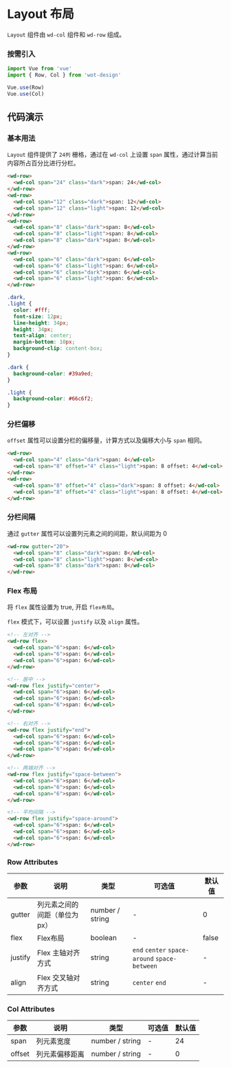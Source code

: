 # Layout 布局

`Layout` 组件由 `wd-col` 组件和 `wd-row` 组成。

### 按需引入

```javascript
import Vue from 'vue'
import { Row, Col } from 'wot-design'

Vue.use(Row)
Vue.use(Col)
```

## 代码演示

### 基本用法

`Layout` 组件提供了 `24列` 栅格，通过在 `wd-col` 上设置 `span` 属性，通过计算当前内容所占百分比进行分栏。

```html
<wd-row>
  <wd-col span="24" class="dark">span: 24</wd-col>
</wd-row>
<wd-row>
  <wd-col span="12" class="dark">span: 12</wd-col>
  <wd-col span="12" class="light">span: 12</wd-col>
</wd-row>
<wd-row>
  <wd-col span="8" class="dark">span: 8</wd-col>
  <wd-col span="8" class="light">span: 8</wd-col>
  <wd-col span="8" class="dark">span: 8</wd-col>
</wd-row>
<wd-row>
  <wd-col span="6" class="dark">span: 6</wd-col>
  <wd-col span="6" class="light">span: 6</wd-col>
  <wd-col span="6" class="dark">span: 6</wd-col>
  <wd-col span="6" class="light">span: 6</wd-col>
</wd-row>
```

```css
.dark,
.light {
  color: #fff;
  font-size: 12px;
  line-height: 34px;
  height: 34px;
  text-align: center;
  margin-bottom: 10px;
  background-clip: content-box;
}

.dark {
  background-color: #39a9ed;
}

.light {
  background-color: #66c6f2;
}

```

### 分栏偏移

`offset` 属性可以设置分栏的偏移量，计算方式以及偏移大小与 `span` 相同。

```html
<wd-row>
  <wd-col span="4" class="dark">span: 4</wd-col>
  <wd-col span="8" offset="4" class="light">span: 8 offset: 4</wd-col>
</wd-row>
<wd-row>
  <wd-col span="8" offset="4" class="dark">span: 8 offset: 4</wd-col>
  <wd-col span="8" offset="4" class="light">span: 8 offset: 4</wd-col>
</wd-row>
```

### 分栏间隔

通过 `gutter` 属性可以设置列元素之间的间距，默认间距为 0

```html
<wd-row gutter="20">
  <wd-col span="8" class="dark">span: 8</wd-col>
  <wd-col span="8" class="light">span: 8</wd-col>
  <wd-col span="8" class="dark">span: 8</wd-col>
</wd-row>
```

### Flex 布局

将 `flex` 属性设置为 true, 开启 `flex布局`。

`flex` 模式下，可以设置 `justify` 以及 `align` 属性。

```html
<!-- 左对齐 -->
<wd-row flex>
  <wd-col span="6">span: 6</wd-col>
  <wd-col span="6">span: 6</wd-col>
  <wd-col span="6">span: 6</wd-col>
</wd-row>

<!-- 居中 -->
<wd-row flex justify="center">
  <wd-col span="6">span: 6</wd-col>
  <wd-col span="6">span: 6</wd-col>
  <wd-col span="6">span: 6</wd-col>
</wd-row>

<!-- 右对齐 -->
<wd-row flex justify="end">
  <wd-col span="6">span: 6</wd-col>
  <wd-col span="6">span: 6</wd-col>
  <wd-col span="6">span: 6</wd-col>
</wd-row>

<!-- 两端对齐 -->
<wd-row flex justify="space-between">
  <wd-col span="6">span: 6</wd-col>
  <wd-col span="6">span: 6</wd-col>
  <wd-col span="6">span: 6</wd-col>
</wd-row>

<!-- 平均间隔 -->
<wd-row flex justify="space-around">
  <wd-col span="6">span: 6</wd-col>
  <wd-col span="6">span: 6</wd-col>
  <wd-col span="6">span: 6</wd-col>
</wd-row>
```

### Row Attributes

| 参数      | 说明                                 | 类型      | 可选值       | 默认值   |
|---------- |------------------------------------ |---------- |------------- |-------- |
| gutter | 列元素之间的间距（单位为px） | number / string | - | 0 |
| flex | Flex布局 | boolean| - | false |
| justify | Flex 主轴对齐方式 | string| `end` `center` `space-around` `space-between` | - |
| align | Flex 交叉轴对齐方式 | string| `center` `end`  | - |

### Col Attributes

| 参数      | 说明                                 | 类型      | 可选值       | 默认值   |
|---------- |------------------------------------ |---------- |------------- |-------- |
| span | 列元素宽度 | number / string | - | 24 |
| offset | 列元素偏移距离 | number / string | - | 0 |

